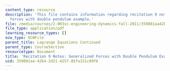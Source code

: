 ```yaml
---
content_type: resource
description: 'This file contains information regarding recitation 9 notes: generalized
  forces with double pendulum example.'
file: /media/courses/2-003sc-engineering-dynamics-fall-2011/359081aa42b42d21425785fa151c89f6_MIT2_003SCF11_rec9notes1.pdf
file_type: application/pdf
learning_resource_types: []
ocw_type: OCWFile
parent_title: Lagrange Equations Continued
parent_type: CourseSection
resourcetype: Document
title: 'Recitation 9 Notes: Generalized Forces with Double Pendulum Example '
uid: 359081aa-42b4-2d21-4257-85fa151c89f6
---
```

